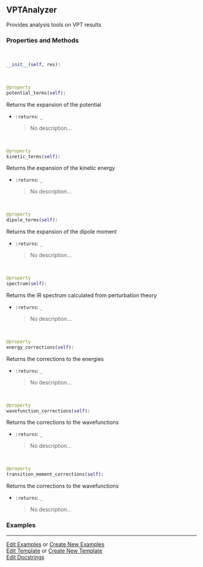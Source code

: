 ## <a id="Psience.VPT2.Analyzer.VPTAnalyzer">VPTAnalyzer</a>
Provides analysis tools on VPT results

### Properties and Methods
<a id="Psience.VPT2.Analyzer.VPTAnalyzer.__init__" class="docs-object-method">&nbsp;</a>
```python
__init__(self, res): 
```

<a id="Psience.VPT2.Analyzer.VPTAnalyzer.potential_terms" class="docs-object-method">&nbsp;</a>
```python
@property
potential_terms(self): 
```
Returns the expansion of the potential
- `:returns`: `_`
    >No description...

<a id="Psience.VPT2.Analyzer.VPTAnalyzer.kinetic_terms" class="docs-object-method">&nbsp;</a>
```python
@property
kinetic_terms(self): 
```
Returns the expansion of the kinetic energy
- `:returns`: `_`
    >No description...

<a id="Psience.VPT2.Analyzer.VPTAnalyzer.dipole_terms" class="docs-object-method">&nbsp;</a>
```python
@property
dipole_terms(self): 
```
Returns the expansion of the dipole moment
- `:returns`: `_`
    >No description...

<a id="Psience.VPT2.Analyzer.VPTAnalyzer.spectrum" class="docs-object-method">&nbsp;</a>
```python
@property
spectrum(self): 
```
Returns the IR spectrum calculated from perturbation theory
- `:returns`: `_`
    >No description...

<a id="Psience.VPT2.Analyzer.VPTAnalyzer.energy_corrections" class="docs-object-method">&nbsp;</a>
```python
@property
energy_corrections(self): 
```
Returns the corrections to the energies
- `:returns`: `_`
    >No description...

<a id="Psience.VPT2.Analyzer.VPTAnalyzer.wavefunction_corrections" class="docs-object-method">&nbsp;</a>
```python
@property
wavefunction_corrections(self): 
```
Returns the corrections to the wavefunctions
- `:returns`: `_`
    >No description...

<a id="Psience.VPT2.Analyzer.VPTAnalyzer.transition_moment_corrections" class="docs-object-method">&nbsp;</a>
```python
@property
transition_moment_corrections(self): 
```
Returns the corrections to the wavefunctions
- `:returns`: `_`
    >No description...

### Examples




___

[Edit Examples](https://github.com/McCoyGroup/Psience/edit/edit/ci/examples/ci/docs/Psience/VPT2/Analyzer/VPTAnalyzer.md) or 
[Create New Examples](https://github.com/McCoyGroup/Psience/new/edit/?filename=ci/examples/ci/docs/Psience/VPT2/Analyzer/VPTAnalyzer.md) <br/>
[Edit Template](https://github.com/McCoyGroup/Psience/edit/edit/ci/docs/ci/docs/Psience/VPT2/Analyzer/VPTAnalyzer.md) or 
[Create New Template](https://github.com/McCoyGroup/Psience/new/edit/?filename=ci/docs/templates/ci/docs/Psience/VPT2/Analyzer/VPTAnalyzer.md) <br/>
[Edit Docstrings](https://github.com/McCoyGroup/Psience/edit/edit/Psience/VPT2/Analyzer.py?message=Update%20Docs)
